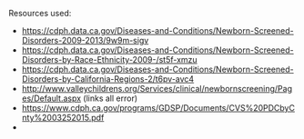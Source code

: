Resources used: 

* https://cdph.data.ca.gov/Diseases-and-Conditions/Newborn-Screened-Disorders-2009-2013/9w9m-sigv
* https://cdph.data.ca.gov/Diseases-and-Conditions/Newborn-Screened-Disorders-by-Race-Ethnicity-2009-/st5f-xmzu
* https://cdph.data.ca.gov/Diseases-and-Conditions/Newborn-Screened-Disorders-by-California-Regions-2/t6pv-avc4
* http://www.valleychildrens.org/Services/clinical/newbornscreening/Pages/Default.aspx (links all error)
* https://www.cdph.ca.gov/programs/GDSP/Documents/CVS%20PDCbyCnty%2003252015.pdf
* 